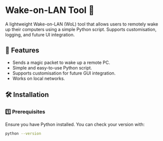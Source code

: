 # Wake-on-LAN Tool 🚀

A lightweight Wake-on-LAN (WoL) tool that allows users to remotely wake up their computers using a simple Python script. Supports customisation, logging, and future UI integration.

## 📌 Features
- Sends a magic packet to wake up a remote PC.
- Simple and easy-to-use Python script.
- Supports customisation for future GUI integration.
- Works on local networks.

## 🛠️ Installation

### 1️⃣ Prerequisites
Ensure you have Python installed. You can check your version with:
```bash
python --version
